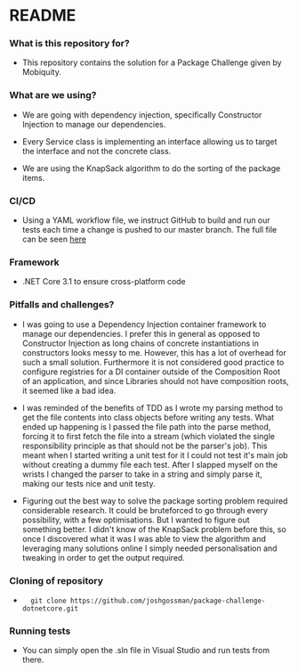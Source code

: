 # README #

### What is this repository for? ###

* This repository contains the solution for a Package Challenge given by Mobiquity. 

### What are we using? ###

* We are going with dependency injection, specifically Constructor Injection to manage our dependencies. 

* Every Service class is implementing an interface allowing us to target the interface and not the concrete class.

* We are using the KnapSack algorithm to do the sorting of the package items.

### CI/CD ###

* Using a YAML workflow file, we instruct GitHub to build and run our tests each time a change is pushed to our master branch. The full file can be seen <a href="https://github.com/joshgossman/package-challenge/blob/master/.github/workflows/dotnet.yml">here</a>

### Framework ###

* .NET Core 3.1 to ensure cross-platform code

### Pitfalls and challenges? ###

* I was going to use a Dependency Injection container framework to manage our dependencies. I prefer this in general as opposed to Constructor Injection as long chains of concrete instantiations in constructors looks messy to me. However, this has a lot of overhead for such a small solution. Furthermore it is not considered good practice to configure registries for a DI container outside of the Composition Root of an application, and since Libraries should not have composition roots, it seemed like a bad idea.

* I was reminded of the benefits of TDD as I wrote my parsing method to get the file contents into class objects before writing any tests. What ended up happening is I passed the file path into the parse method, forcing it to first fetch the file into a stream (which violated the single responsibility principle as that should not be the parser's job). This meant when I started writing a unit test for it I could not test it's main job without creating a dummy file each test. After I slapped myself on the wrists I changed the parser to take in a string and simply parse it, making our tests nice and unit testy.

* Figuring out the best way to solve the package sorting problem required considerable research. It could be bruteforced to go through every possibility, with a few optimisations. But I wanted to figure out something better. I didn't know of the KnapSack problem before this, so once I discovered what it was I was able to view the algorithm and leveraging many solutions online I simply needed personalisation and tweaking in order to get the output required.

### Cloning of repository ###
* ```
    git clone https://github.com/joshgossman/package-challenge-dotnetcore.git
  ```

### Running tests ###
* You can simply open the .sln file in Visual Studio and run tests from there.